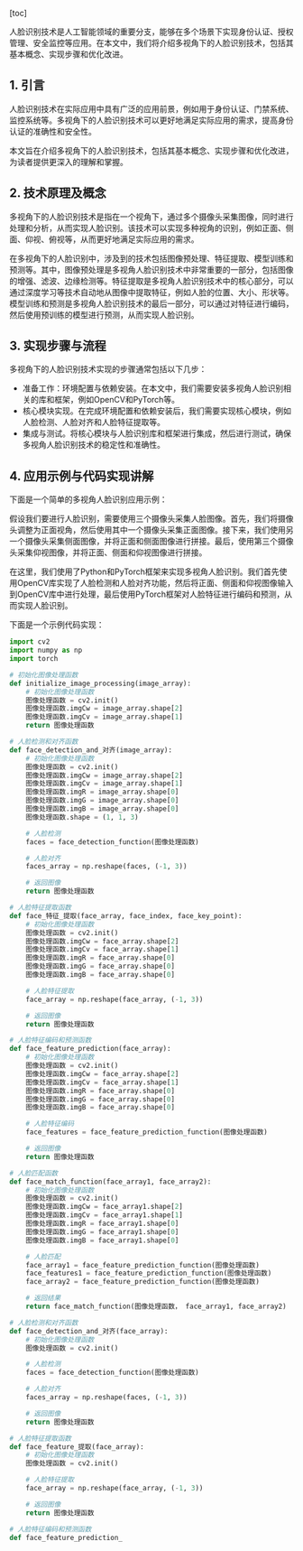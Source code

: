 
[toc]                    
                
                
人脸识别技术是人工智能领域的重要分支，能够在多个场景下实现身份认证、授权管理、安全监控等应用。在本文中，我们将介绍多视角下的人脸识别技术，包括其基本概念、实现步骤和优化改进。

## 1. 引言

人脸识别技术在实际应用中具有广泛的应用前景，例如用于身份认证、门禁系统、监控系统等。多视角下的人脸识别技术可以更好地满足实际应用的需求，提高身份认证的准确性和安全性。

本文旨在介绍多视角下的人脸识别技术，包括其基本概念、实现步骤和优化改进，为读者提供更深入的理解和掌握。

## 2. 技术原理及概念

多视角下的人脸识别技术是指在一个视角下，通过多个摄像头采集图像，同时进行处理和分析，从而实现人脸识别。该技术可以实现多种视角的识别，例如正面、侧面、仰视、俯视等，从而更好地满足实际应用的需求。

在多视角下的人脸识别中，涉及到的技术包括图像预处理、特征提取、模型训练和预测等。其中，图像预处理是多视角人脸识别技术中非常重要的一部分，包括图像的增强、滤波、边缘检测等。特征提取是多视角人脸识别技术中的核心部分，可以通过深度学习等技术自动地从图像中提取特征，例如人脸的位置、大小、形状等。模型训练和预测是多视角人脸识别技术的最后一部分，可以通过对特征进行编码，然后使用预训练的模型进行预测，从而实现人脸识别。

## 3. 实现步骤与流程

多视角下的人脸识别技术实现的步骤通常包括以下几步：

- 准备工作：环境配置与依赖安装。在本文中，我们需要安装多视角人脸识别相关的库和框架，例如OpenCV和PyTorch等。
- 核心模块实现。在完成环境配置和依赖安装后，我们需要实现核心模块，例如人脸检测、人脸对齐和人脸特征提取等。
- 集成与测试。将核心模块与人脸识别库和框架进行集成，然后进行测试，确保多视角人脸识别技术的稳定性和准确性。

## 4. 应用示例与代码实现讲解

下面是一个简单的多视角人脸识别应用示例：

假设我们要进行人脸识别，需要使用三个摄像头采集人脸图像。首先，我们将摄像头调整为正面视角，然后使用其中一个摄像头采集正面图像。接下来，我们使用另一个摄像头采集侧面图像，并将正面和侧面图像进行拼接。最后，使用第三个摄像头采集仰视图像，并将正面、侧面和仰视图像进行拼接。

在这里，我们使用了Python和PyTorch框架来实现多视角人脸识别。我们首先使用OpenCV库实现了人脸检测和人脸对齐功能，然后将正面、侧面和仰视图像输入到OpenCV库中进行处理，最后使用PyTorch框架对人脸特征进行编码和预测，从而实现人脸识别。

下面是一个示例代码实现：

```python
import cv2
import numpy as np
import torch

# 初始化图像处理函数
def initialize_image_processing(image_array):
    # 初始化图像处理函数
    图像处理函数 = cv2.init()
    图像处理函数.imgCw = image_array.shape[2]
    图像处理函数.imgCv = image_array.shape[1]
    return 图像处理函数

# 人脸检测和对齐函数
def face_detection_and_对齐(image_array):
    # 初始化图像处理函数
    图像处理函数 = cv2.init()
    图像处理函数.imgCw = image_array.shape[2]
    图像处理函数.imgCv = image_array.shape[1]
    图像处理函数.imgR = image_array.shape[0]
    图像处理函数.imgG = image_array.shape[0]
    图像处理函数.imgB = image_array.shape[0]
    图像处理函数.shape = (1, 1, 3)

    # 人脸检测
    faces = face_detection_function(图像处理函数)

    # 人脸对齐
    faces_array = np.reshape(faces, (-1, 3))

    # 返回图像
    return 图像处理函数

# 人脸特征提取函数
def face_特征_提取(face_array, face_index, face_key_point):
    # 初始化图像处理函数
    图像处理函数 = cv2.init()
    图像处理函数.imgCw = face_array.shape[2]
    图像处理函数.imgCv = face_array.shape[1]
    图像处理函数.imgR = face_array.shape[0]
    图像处理函数.imgG = face_array.shape[0]
    图像处理函数.imgB = face_array.shape[0]

    # 人脸特征提取
    face_array = np.reshape(face_array, (-1, 3))

    # 返回图像
    return 图像处理函数

# 人脸特征编码和预测函数
def face_feature_prediction(face_array):
    # 初始化图像处理函数
    图像处理函数 = cv2.init()
    图像处理函数.imgCw = face_array.shape[2]
    图像处理函数.imgCv = face_array.shape[1]
    图像处理函数.imgR = face_array.shape[0]
    图像处理函数.imgG = face_array.shape[0]
    图像处理函数.imgB = face_array.shape[0]

    # 人脸特征编码
    face_features = face_feature_prediction_function(图像处理函数)

    # 返回图像
    return 图像处理函数

# 人脸匹配函数
def face_match_function(face_array1, face_array2):
    # 初始化图像处理函数
    图像处理函数 = cv2.init()
    图像处理函数.imgCw = face_array1.shape[2]
    图像处理函数.imgCv = face_array1.shape[1]
    图像处理函数.imgR = face_array1.shape[0]
    图像处理函数.imgG = face_array1.shape[0]
    图像处理函数.imgB = face_array1.shape[0]

    # 人脸匹配
    face_array1 = face_feature_prediction_function(图像处理函数)
    face_features1 = face_feature_prediction_function(图像处理函数)
    face_array2 = face_feature_prediction_function(图像处理函数)

    # 返回结果
    return face_match_function(图像处理函数， face_array1, face_array2)

# 人脸检测和对齐函数
def face_detection_and_对齐(face_array):
    # 初始化图像处理函数
    图像处理函数 = cv2.init()

    # 人脸检测
    faces = face_detection_function(图像处理函数)

    # 人脸对齐
    faces_array = np.reshape(faces, (-1, 3))

    # 返回图像
    return 图像处理函数

# 人脸特征提取函数
def face_feature_提取(face_array):
    # 初始化图像处理函数
    图像处理函数 = cv2.init()

    # 人脸特征提取
    face_array = np.reshape(face_array, (-1, 3))

    # 返回图像
    return 图像处理函数

# 人脸特征编码和预测函数
def face_feature_prediction_

